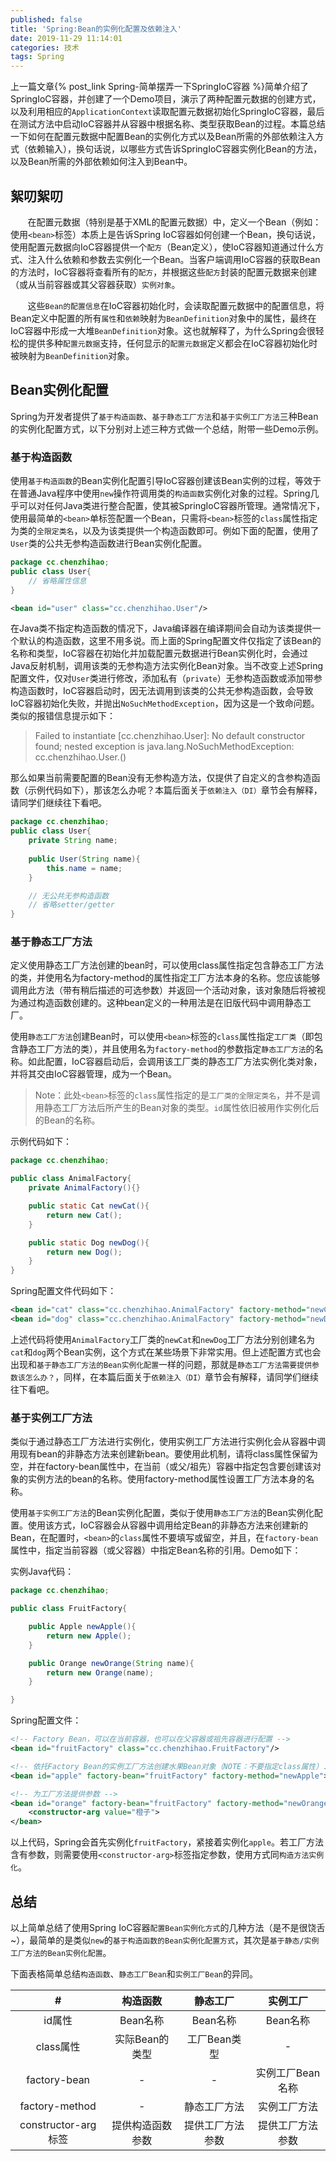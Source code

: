 ```yaml
---
published: false
title: 'Spring:Bean的实例化配置及依赖注入'
date: 2019-11-29 11:14:01
categories: 技术
tags: Spring
---
```


上一篇文章{% post_link Spring-简单摆弄一下SpringIoC容器 %}简单介绍了SpringIoC容器，并创建了一个Demo项目，演示了两种配置元数据的创建方式，以及利用相应的`ApplicationContext`读取配置元数据初始化SpringIoC容器，最后在测试方法中启动IoC容器并从容器中根据名称、类型获取Bean的过程。本篇总结一下如何在配置元数据中配置Bean的实例化方式以及Bean所需的外部依赖注入方式（依赖输入），换句话说，以哪些方式告诉SpringIoC容器实例化Bean的方法，以及Bean所需的外部依赖如何注入到Bean中。

<!--more-->


## 絮叨絮叨

&#160; &#160; &#160; &#160;在配置元数据（特别是基于XML的配置元数据）中，定义一个Bean（例如：使用`<bean>`标签）本质上是告诉Spring IoC容器如何创建一个Bean，换句话说，使用配置元数据向IoC容器提供一个`配方`（Bean定义），使IoC容器知道通过什么方式、注入什么依赖和参数去实例化一个Bean。当客户端调用IoC容器的获取Bean的方法时，IoC容器将查看所有的`配方`，并根据这些`配方`封装的配置元数据来创建（或从当前容器或其父容器获取）`实例对象`。

&#160; &#160; &#160; &#160;这些`Bean的配置信息`在IoC容器初始化时，会读取配置元数据中的配置信息，将Bean定义中配置的所有`属性`和`依赖`映射为`BeanDefinition`对象中的属性，最终在IoC容器中形成一大堆`BeanDefinition`对象。这也就解释了，为什么Spring会很轻松的提供多种`配置元数据`支持，任何显示的`配置元数据`定义都会在IoC容器初始化时被映射为`BeanDefinition`对象。


## Bean实例化配置

Spring为开发者提供了`基于构造函数`、`基于静态工厂方法`和`基于实例工厂方法`三种Bean的实例化配置方式，以下分别对上述三种方式做一个总结，附带一些Demo示例。

### 基于构造函数
使用`基于构造函数`的Bean实例化配置引导IoC容器创建该Bean实例的过程，等效于在普通Java程序中使用`new`操作符调用类的`构造函数`实例化对象的过程。Spring几乎可以对任何Java类进行整合配置，使其被SpringIoC容器所管理。通常情况下，使用最简单的`<bean>`单标签配置一个Bean，只需将`<bean>`标签的`class`属性指定为类的`全限定类名`，以及为该类提供一个构造函数即可。例如下面的配置，使用了`User`类的公共无参构造函数进行Bean实例化配置。

```java
package cc.chenzhihao;
public class User{
    // 省略属性信息
}
```

```xml
<bean id="user" class="cc.chenzhihao.User"/>
```
在Java类不指定构造函数的情况下，Java编译器在编译期间会自动为该类提供一个默认的构造函数，这里不用多说。而上面的Spring配置文件仅指定了该Bean的名称和类型，IoC容器在初始化并加载配置元数据进行Bean实例化时，会通过Java反射机制，调用该类的无参构造方法实例化Bean对象。当不改变上述Spring配置文件，仅对`User`类进行修改，添加私有（`private`）无参构造函数或添加带参构造函数时，IoC容器启动时，因无法调用到该类的公共无参构造函数，会导致IoC容器初始化失败，并抛出`NoSuchMethodException`，因为这是一个致命问题。类似的报错信息提示如下：

> Failed to instantiate [cc.chenzhihao.User]: No default constructor found; nested exception is java.lang.NoSuchMethodException: cc.chenzhihao.User.<init>()

那么如果当前需要配置的Bean没有无参构造方法，仅提供了自定义的含参构造函数（示例代码如下），那该怎么办呢？本篇后面关于`依赖注入（DI）`章节会有解释，请同学们继续往下看吧。

```java
package cc.chenzhihao;
public class User{
    private String name;
    
    public User(String name){
        this.name = name;
    }

    // 无公共无参构造函数
    // 省略setter/getter
}
```

### 基于静态工厂方法

定义使用静态工厂方法创建的bean时，可以使用class属性指定包含静态工厂方法的类，并使用名为factory-method的属性指定工厂方法本身的名称。您应该能够调用此方法（带有稍后描述的可选参数）并返回一个活动对象，该对象随后将被视为通过构造函数创建的。这种bean定义的一种用法是在旧版代码中调用静态工厂。

使用`静态工厂方法`创建Bean时，可以使用`<bean>`标签的`class`属性指定`工厂类`（即包含静态工厂方法的类），并且使用名为`factory-method`的参数指定`静态工厂方法`的名称。如此配置，IoC容器启动后，会调用该工厂类的静态工厂方法实例化类对象，并将其交由IoC容器管理，成为一个Bean。

> Note：此处`<bean>`标签的`class`属性指定的是`工厂类的全限定类名`，并不是调用静态工厂方法后所产生的Bean对象的类型。`id`属性依旧被用作实例化后的Bean的名称。

示例代码如下：

```java
package cc.chenzhihao;

public class AnimalFactory{
    private AnimalFactory(){}

    public static Cat newCat(){
        return new Cat();
    }

    public static Dog newDog(){
        return new Dog();
    }
}
```
Spring配置文件代码如下：
```xml
<bean id="cat" class="cc.chenzhihao.AnimalFactory" factory-method="newCat"/>
<bean id="dog" class="cc.chenzhihao.AnimalFactory" factory-method="newDog"/>
```
上述代码将使用`AnimalFactory`工厂类的`newCat`和`newDog`工厂方法分别创建名为`cat`和`dog`两个Bean实例，这个方式在某些场景下非常实用。但上述配置方式也会出现和`基于静态工厂方法的Bean实例化配置`一样的问题，那就是`静态工厂方法需要提供参数该怎么办？`，同样，在本篇后面关于`依赖注入（DI）`章节会有解释，请同学们继续往下看吧。


### 基于实例工厂方法

类似于通过静态工厂方法进行实例化，使用实例工厂方法进行实例化会从容器中调用现有bean的非静态方法来创建新bean。要使用此机制，请将class属性保留为空，并在factory-bean属性中，在当前（或父/祖先）容器中指定包含要创建该对象的实例方法的bean的名称。使用factory-method属性设置工厂方法本身的名称。

使用`基于实例工厂方法`的Bean实例化配置，类似于使用`静态工厂方法`的Bean实例化配置。使用该方式，IoC容器会从容器中调用给定Bean的非静态方法来创建新的Bean，在配置时，`<bean>`的`class`属性不要填写或留空，并且，在`factory-bean`属性中，指定当前容器（或父容器）中指定Bean名称的引用。Demo如下：

实例Java代码：

```java
package cc.chenzhihao;

public class FruitFactory{

    public Apple newApple(){
        return new Apple();
    }

    public Orange newOrange(String name){
        return new Orange(name);
    }

}
```

Spring配置文件：
```xml
<!-- Factory Bean，可以在当前容器，也可以在父容器或祖先容器进行配置 -->
<bean id="fruitFactory" class="cc.chenzhihao.FruitFactory"/>

<!-- 依托Factory Bean的实例工厂方法创建水果Bean对象（NOTE：不要指定class属性）. factory-bean指定实例工厂Bean名称，factory-method指定实力工厂Bean中的实例工厂方法 -->
<bean id="apple" factory-bean="fruitFactory" factory-method="newApple">

<!-- 为工厂方法提供参数 -->
<bean id="orange" factory-bean="fruitFactory" factory-method="newOrange">
    <constructor-arg value="橙子">
</bean>
```

以上代码，Spring会首先实例化`fruitFactory`，紧接着实例化`apple`。若工厂方法含有参数，则需要使用`<constructor-arg>`标签指定参数，使用方式同`构造方法实例化`。

## 总结

以上简单总结了使用Spring IoC容器`配置Bean实例化方式`的几种方法（是不是很饶舌~），最简单的是类似`new`的`基于构造函数的Bean实例化配置方式`，其次是`基于静态/实例工厂方法的Bean实例化配置`。

下面表格简单总结`构造函数`、`静态工厂Bean`和`实例工厂Bean`的异同。

\# |构造函数| 静态工厂 |  实例工厂 
:-: |:-: | :-: | :-:
id属性 | Bean名称 | Bean名称 | Bean名称 
class属性 |实际Bean的类型| 工厂Bean类型 | -
factory-bean | -| - | 实例工厂Bean名称 
factory-method| -| 静态工厂方法 | 实例工厂方法
constructor-arg标签 |提供构造函数参数| 提供工厂方法参数| 提供工厂方法参数


